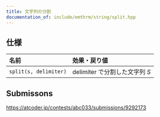 ```yaml
---
title: 文字列の分割
documentation_of: include/emthrm/string/split.hpp
---
```



## 仕様

|名前|効果・戻り値|
|:--|:--|
|`split(s, delimiter)`|$\mathrm{delimiter}$ で分割した文字列 $S$|


## Submissons

https://atcoder.jp/contests/abc033/submissions/9292173
